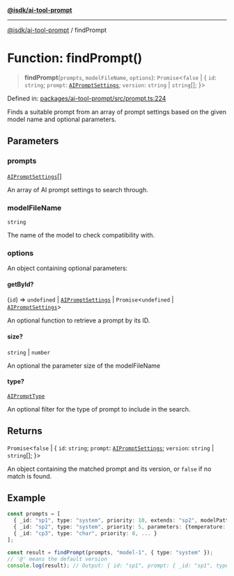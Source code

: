 [**@isdk/ai-tool-prompt**](../README.md)

***

[@isdk/ai-tool-prompt](../globals.md) / findPrompt

# Function: findPrompt()

> **findPrompt**(`prompts`, `modelFileName`, `options`): `Promise`\<`false` \| \{ `id`: `string`; `prompt`: [`AIPromptSettings`](../interfaces/AIPromptSettings.md); `version`: `string` \| `string`[]; \}\>

Defined in: [packages/ai-tool-prompt/src/prompt.ts:224](https://github.com/isdk/ai-tool-prompt.js/blob/70ce94702eed9d85cca3f3ee34932e2e7327d2ba/src/prompt.ts#L224)

Finds a suitable prompt from an array of prompt settings based on the given model name and optional parameters.

## Parameters

### prompts

[`AIPromptSettings`](../interfaces/AIPromptSettings.md)[]

An array of AI prompt settings to search through.

### modelFileName

`string`

The name of the model to check compatibility with.

### options

An object containing optional parameters:

#### getById?

(`id`) => `undefined` \| [`AIPromptSettings`](../interfaces/AIPromptSettings.md) \| `Promise`\<`undefined` \| [`AIPromptSettings`](../interfaces/AIPromptSettings.md)\>

An optional function to retrieve a prompt by its ID.

#### size?

`string` \| `number`

An optional the parameter size of the modelFileName

#### type?

[`AIPromptType`](../type-aliases/AIPromptType.md)

An optional filter for the type of prompt to include in the search.

## Returns

`Promise`\<`false` \| \{ `id`: `string`; `prompt`: [`AIPromptSettings`](../interfaces/AIPromptSettings.md); `version`: `string` \| `string`[]; \}\>

An object containing the matched prompt and its version, or `false` if no match is found.

## Example

```ts
const prompts = [
  { _id: "sp1", type: "system", priority: 10, extends: "sp2", modelPattern: /^model-\d+/, ... },
  { _id: "sp2", type: "system", priority: 5, parameters: {temperature: 0.8}, ... },
  { _id: "cp3", type: "char", priority: 8, ... }
];

const result = findPrompt(prompts, "model-1", { type: "system" });
// '@' means the default version
console.log(result); // Output: { id: "sp1", prompt: { _id: "sp1", type: "system", parameters: {temperature: 0.8}, ... }, version: '@' }
```
